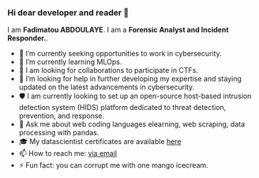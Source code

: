 ### Hi dear developer and reader 👋

<!--
**fabdla/fabdla** is a ✨ _special_ ✨ repository because its `README.md` (this file) appears on your GitHub profile.

Here are some ideas to get you started:

- 🔭 I’m currently working on Data Science DU
- 🌱 I’m currently learning ...
- 👯 I’m looking to collaborate on web tech
- 🤔 I’m looking for help with dataviz, statistics
- 💬 Ask me about ...
- 📫 How to reach me: ...
- 😄 Pronouns: ...
- ⚡ Fun fact: ...

-->

I am **Fadimatou ABDOULAYE**. I am a **Forensic Analyst and Incident Responder.**.

- 🔭 I’m currently seeking opportunities to work in cybersecurity.
- 🌱 I’m currently learning MLOps.
- 👯 I am looking for collaborations to participate in CTFs.
- 🤔 I’m looking for help in further developing my expertise and staying updated on the latest advancements in cybersecurity.
- 🛡️ I am currently looking to set up an open-source host-based intrusion detection system (HIDS) platform dedicated to threat detection, prevention, and response.
- 💬 Ask me about web coding languages elearning, web scraping, data processing with pandas.
- 🎓 My datascientist certificates are available [here](https://www.dropbox.com/scl/fo/ga1nwe7ot8kn4s74fj36t/h?rlkey=t2x0rcatmx61wivjptr29v2ox&dl=0)
- 📫 How to reach me: [via email](afadimatou@gmail.com)
- ⚡ Fun fact: you can corrupt me with one mango icecream.

<!--
<p align="center">
  <img src="images/userstats.svg" />
</p>

<p align="center">
  <img src="https://streak-stats.demolab.com?user=hugolpz" />
</p>

<p align="center">
  <img src="http://github-profile-summary-cards.vercel.app/api/cards/repos-per-language?username=hugolpz&theme=default" />
  <img src="http://github-profile-summary-cards.vercel.app/api/cards/most-commit-language?username=hugolpz&theme=default" />
  <img src="http://github-profile-summary-cards.vercel.app/api/cards/productive-time?username=hugolpz&theme=default&utcOffset=1" />
 </p>
-->
